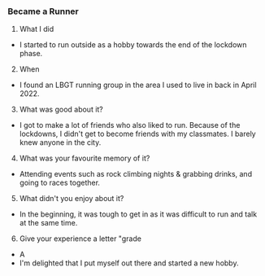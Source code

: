 ### Became a Runner

1) What I did

- I started to run outside as a hobby towards the end of the lockdown phase.


2) When

- I found an LBGT running group in the area I used to live in back in April 2022. 


3) What was good about it?
- I got to make a lot of friends who also liked to run. Because of the lockdowns, I didn't get to become friends with my classmates. I barely knew anyone in the city.

4) What was your favourite memory of it?
- Attending events such as rock climbing nights & grabbing drinks, and going to races together.

5) What didn't you enjoy about it?
- In the beginning, it was tough to get in as it was difficult to run and talk at the same time.
6) Give your experience a letter "grade
- A
- I'm delighted that I put myself out there and started a new hobby.
